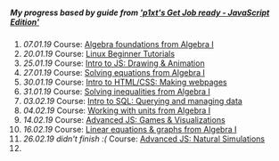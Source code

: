 ##### My progress based by guide from ['p1xt's Get Job ready - JavaScript Edition'](https://github.com/P1xt/p1xt-guides/blob/master/job-ready-javascript-edition-3.0.md)
1. *07.01.19* Course: [Algebra foundations from Algebra I](https://www.khanacademy.org/math/algebra/introduction-to-algebra)
1. *20.01.19* Course: [Linux Beginner Tutorials](https://www.linux.org/forums/linux-beginner-tutorials.123/)
1. *25.01.19* Course: [Intro to JS: Drawing & Animation](https://www.khanacademy.org/computing/computer-programming/programming)
1. *27.01.19* Course: [Solving equations from Algebra I](https://www.khanacademy.org/math/algebra/one-variable-linear-equations)
1. *30.01.19* Course: [Intro to HTML/CSS: Making webpages](https://www.khanacademy.org/computing/computer-programming/sql)
1. *31.01.19* Course: [Solving inequalities from Algebra I](https://www.khanacademy.org/math/algebra/one-variable-linear-inequalities)
1. *03.02.19* Course: [Intro to SQL: Querying and managing data](https://www.khanacademy.org/computing/computer-programming/sql)
1. *04.02.19* Course: [Working with units from Algebra I](https://www.khanacademy.org/math/algebra/units-in-modeling)
1. *14.02.19* Course: [Advanced JS: Games & Visualizations](https://www.khanacademy.org/computing/computer-programming/programming-games-visualizations)
1. *16.02.19* Course: [Linear equations & graphs from Algebra I](https://www.khanacademy.org/math/algebra/two-var-linear-equations)
1. *26.02.19 didn't finish :(* Course: [Advanced JS: Natural Simulations](https://www.khanacademy.org/computing/computer-programming/programming-natural-simulations)
1.
